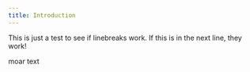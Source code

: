 ```yaml
---
title: Introduction
---
```


This is just a test to see if linebreaks work.
If this is in the next line, they work!

moar text